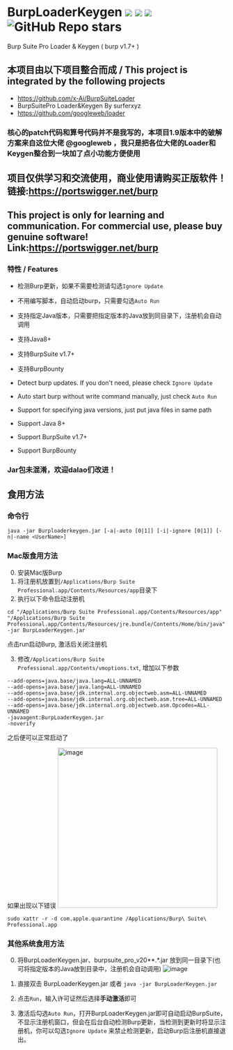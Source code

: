 # BurpLoaderKeygen <img src="https://img.shields.io/static/v1?label=JAVA&message=v8%2b&color=blue"> <img src="https://img.shields.io/static/v1?label=BurpSuitePro&message=1.7%2b&color=blue"> <img src="https://img.shields.io/static/v1?label=System&message=Windows | Linux | macOS&color=blue"> <img alt="GitHub Repo stars" src="https://img.shields.io/github/stars/h3110w0r1d-y/BurpLoaderKeygen?style=social">
Burp Suite Pro Loader &amp; Keygen ( burp v1.7+ )

## 本项目由以下项目整合而成 / This project is integrated by the following projects
- https://github.com/x-Ai/BurpSuiteLoader
- BurpSuitePro Loader&Keygen By surferxyz
- https://github.com/googleweb/loader

### 核心的patch代码和算号代码并不是我写的，本项目1.9版本中的破解方案来自这位大佬 @googleweb ，我只是把各位大佬的Loader和Keygen整合到一块加了点小功能方便使用

## **项目仅供学习和交流使用，商业使用请购买正版软件！链接:https://portswigger.net/burp**
## **This project is only for learning and communication. For commercial use, please buy genuine software! Link:https://portswigger.net/burp**

### 特性 / Features
- 检测Burp更新，如果不需要检测请勾选`Ignore Update`
- 不用编写脚本，自动启动burp，只需要勾选`Auto Run`
- 支持指定Java版本，只需要把指定版本的Java放到同目录下，注册机会自动调用
- 支持Java8+
- 支持BurpSuite v1.7+
- 支持BurpBounty

- Detect burp updates. If you don't need, please check `Ignore Update` 
- Auto start burp without write command manually, just check `Auto Run`
- Support for specifying java versions, just put java files in same path
- Support Java 8+
- Support BurpSuite v1.7+
- Support BurpBounty

### **Jar包未混淆，欢迎dalao们改进！**
## 食用方法
### 命令行
```
java -jar Burploaderkeygen.jar [-a|-auto [0|1]] [-i|-ignore [0|1]] [-n|-name <UserName>]
```
### Mac版食用方法
0. 安装Mac版Burp
1. 将注册机放置到`/Applications/Burp Suite Professional.app/Contents/Resources/app`目录下
2. 执行以下命令启动注册机
```
cd "/Applications/Burp Suite Professional.app/Contents/Resources/app"
"/Applications/Burp Suite Professional.app/Contents/Resources/jre.bundle/Contents/Home/bin/java" -jar BurpLoaderKeygen.jar
```
点击run启动Burp, 激活后关闭注册机

3. 修改`/Applications/Burp Suite Professional.app/Contents/vmoptions.txt`, 增加以下参数
```
--add-opens=java.base/java.lang=ALL-UNNAMED
--add-opens=java.base/java.lang=ALL-UNNAMED
--add-opens=java.base/jdk.internal.org.objectweb.asm=ALL-UNNAMED
--add-opens=java.base/jdk.internal.org.objectweb.asm.tree=ALL-UNNAMED
--add-opens=java.base/jdk.internal.org.objectweb.asm.Opcodes=ALL-UNNAMED
-javaagent:BurpLoaderKeygen.jar
-noverify
```
之后便可以正常启动了

如果出现以下错误
<img width="367" alt="image" src="https://user-images.githubusercontent.com/52311174/197393162-cdd3be46-6e33-42e2-8c62-773a991ba59d.png">
```
sudo xattr -r -d com.apple.quarantine /Applications/Burp\ Suite\ Professional.app
```

### 其他系统食用方法

0. 将BurpLoaderKeygen.jar、burpsuite_pro_v20**.*.jar 放到同一目录下(也可将指定版本的Java放到目录中，注册机会自动调用)
![image](https://user-images.githubusercontent.com/52311174/136488232-bae027a6-8f9a-45eb-9d6c-e0b150084170.png)

1. 直接双击 BurpLoaderKeygen.jar 或者 `java -jar BurpLoaderKeygen.jar`

2. 点击`Run`，输入许可证然后选择**手动激活**即可

3. 激活后勾选`Auto Run`，打开BurpLoaderKeygen.jar即可自动启动BurpSuite，不显示注册机窗口，但会在后台自动检测Burp更新，当检测到更新时将显示注册机，你可以勾选`Ignore Update` 来禁止检测更新，启动Burp后注册机直接退出。
